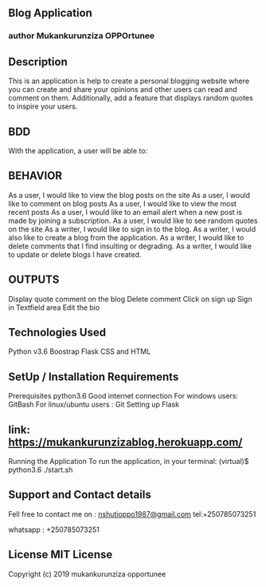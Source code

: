 ## Blog Application
### author Mukankurunziza OPPOrtunee
## Description
This is an application is help to create a personal blogging website where you can create and share your opinions and other users can read and comment on them. Additionally, add a feature that displays random quotes to inspire your users.

## BDD
With the application, a user will be able to:

## BEHAVIOR
As a user, I would like to view the blog posts on the site
As a user, I would like to comment on blog posts
As a user, I would like to view the most recent posts
As a user, I would like to an email alert when a new post is made by joining a subscription.
As a user, I would like to see random quotes on the site
As a writer, I would like to sign in to the blog.
As a writer, I would also like to create a blog from the application.
As a writer, I would like to delete comments that I find insulting or degrading.
As a writer, I would like to update or delete blogs I have created.
## OUTPUTS
Display quote
comment on the blog
Delete comment
Click on sign up
Sign in
Textfield area
Edit the bio
## Technologies Used
Python v3.6 Boostrap Flask CSS and HTML

## SetUp / Installation Requirements
Prerequisites python3.6 Good internet connection For windows users: GitBash For linux/ubuntu users : Git Setting up Flask

## link: https://mukankurunzizablog.herokuapp.com/

Running the Application
To run the application, in your terminal: (virtual)$ python3.6 ./start.sh

## Support and Contact details

Fell free to contact me on : nshutioppo1987@gmail.com tel:+250785073251

whatsapp : +250785073251

## License MIT License
Copyright (c) 2019 mukankurunziza opportunee
